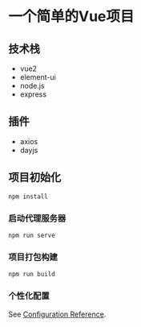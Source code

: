 # 一个简单的Vue项目
## 技术栈
- vue2
- element-ui
- node.js
- express

## 插件
- axios
- dayjs

## 项目初始化
```
npm install
```

### 启动代理服务器
```
npm run serve
```

### 项目打包构建
```
npm run build
```

### 个性化配置
See [Configuration Reference](https://cli.vuejs.org/config/).
